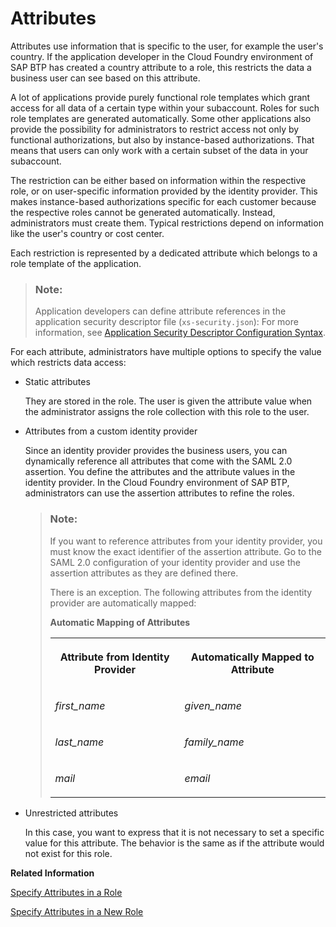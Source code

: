 <!-- loio713f52ac36a041ef8fdc72560d6cfbcd -->

# Attributes

Attributes use information that is specific to the user, for example the user's country. If the application developer in the Cloud Foundry environment of SAP BTP has created a country attribute to a role, this restricts the data a business user can see based on this attribute.

A lot of applications provide purely functional role templates which grant access for all data of a certain type within your subaccount. Roles for such role templates are generated automatically. Some other applications also provide the possibility for administrators to restrict access not only by functional authorizations, but also by instance-based authorizations. That means that users can only work with a certain subset of the data in your subaccount.

The restriction can be either based on information within the respective role, or on user-specific information provided by the identity provider. This makes instance-based authorizations specific for each customer because the respective roles cannot be generated automatically. Instead, administrators must create them. Typical restrictions depend on information like the user's country or cost center.

Each restriction is represented by a dedicated attribute which belongs to a role template of the application.

> ### Note:  
> Application developers can define attribute references in the application security descriptor file \(`xs-security.json`\): For more information, see [Application Security Descriptor Configuration Syntax](../30-development/application-security-descriptor-configuration-syntax-517895a.md).

For each attribute, administrators have multiple options to specify the value which restricts data access:

-   Static attributes

    They are stored in the role. The user is given the attribute value when the administrator assigns the role collection with this role to the user.

-   Attributes from a custom identity provider

    Since an identity provider provides the business users, you can dynamically reference all attributes that come with the SAML 2.0 assertion. You define the attributes and the attribute values in the identity provider. In the Cloud Foundry environment of SAP BTP, administrators can use the assertion attributes to refine the roles.

    > ### Note:  
    > If you want to reference attributes from your identity provider, you must know the exact identifier of the assertion attribute. Go to the SAML 2.0 configuration of your identity provider and use the assertion attributes as they are defined there.
    > 
    > There is an exception. The following attributes from the identity provider are automatically mapped:
    > 
    > **Automatic Mapping of Attributes**
    > 
    > 
    > <table>
    > <tr>
    > <th valign="top">
    > 
    > Attribute from Identity Provider
    > 
    > </th>
    > <th valign="top">
    > 
    > Automatically Mapped to Attribute
    > 
    > </th>
    > </tr>
    > <tr>
    > <td valign="top">
    > 
    > *first\_name* 
    > 
    > </td>
    > <td valign="top">
    > 
    > *given\_name* 
    > 
    > </td>
    > </tr>
    > <tr>
    > <td valign="top">
    > 
    > *last\_name* 
    > 
    > </td>
    > <td valign="top">
    > 
    > *family\_name* 
    > 
    > </td>
    > </tr>
    > <tr>
    > <td valign="top">
    > 
    > *mail* 
    > 
    > </td>
    > <td valign="top">
    > 
    > *email* 
    > 
    > </td>
    > </tr>
    > </table>

-   Unrestricted attributes

    In this case, you want to express that it is not necessary to set a specific value for this attribute. The behavior is the same as if the attribute would not exist for this role.


**Related Information**  


[Specify Attributes in a Role](specify-attributes-in-a-role-4827f0b.md "As an administrator of the Cloud Foundry environment, you can specify attributes in roles to refine authorizations of the business users. Depending on these attributes, business users with this role have restricted access to data.")

[Specify Attributes in a New Role](specify-attributes-in-a-new-role-ab089a9.md "As an administrator of the Cloud Foundry environment, you can specify attributes in a new role to refine authorizations of business users. Depending on these attributes, business users with this role have restricted access to data.")

